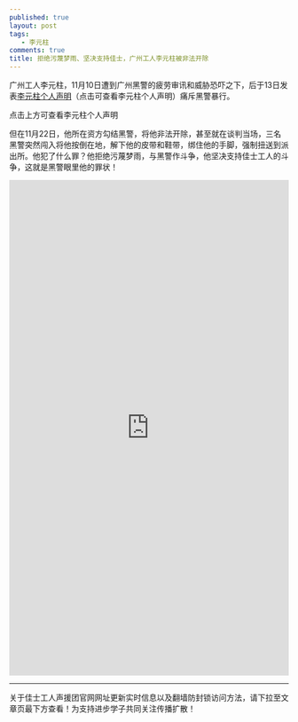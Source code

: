 ```yaml
---
published: true
layout: post
tags: 
   - 李元柱
comments: true
title: 拒绝污蔑梦雨、坚决支持佳士，广州工人李元柱被非法开除
---
```


广州工人李元柱，11月10日遭到广州黑警的疲劳审讯和威胁恐吓之下，后于13日发表[李元柱个人声明](https://xunzhaoshiliantongzhi.github.io/lyzsm02)（点击可查看李元柱个人声明）痛斥黑警暴行。

点击上方可查看李元柱个人声明

但在11月22日，他所在资方勾结黑警，将他非法开除，甚至就在谈判当场，三名黑警突然闯入将他按倒在地，解下他的皮带和鞋带，绑住他的手脚，强制扭送到派出所。他犯了什么罪？他拒绝污蔑梦雨，与黑警作斗争，他坚决支持佳士工人的斗争，这就是黑警眼里他的罪状！

<div style="width: 100%; height: 0px; position: relative; padding-bottom: 177.340%;"><iframe src="https://streamable.com/s/go7tr/hxhdgx" frameborder="0" width="100%" height="100%" allowfullscreen style="width: 100%; height: 100%; position: absolute;"></iframe></div>



---
关于佳士工人声援团官网网址更新实时信息以及翻墙防封锁访问方法，请下拉至文章页最下方查看！为支持进步学子共同关注传播扩散！
